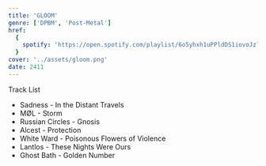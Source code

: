 ```yaml
---
title: 'GLOOM'
genre: ['DPBM', 'Post-Metal']
href:
  {
    spotify: 'https://open.spotify.com/playlist/6o5yhxh1uPPldDS1iovoJz?si=3e4e7fc410d14c69',
  }
cover: '../assets/gloom.png'
date: 2411
---
```


Track List

- Sadness - In the Distant Travels
- MØL - Storm
- Russian Circles - Gnosis
- Alcest - Protection
- White Ward - Poisonous Flowers of Violence
- Lantlos - These Nights Were Ours
- Ghost Bath - Golden Number
